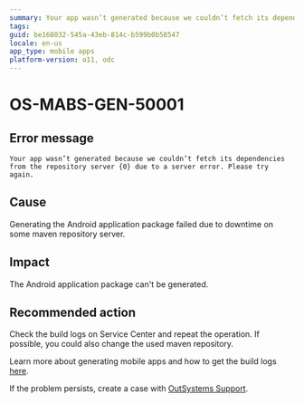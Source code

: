 ```yaml
---
summary: Your app wasn’t generated because we couldn’t fetch its dependencies from the repository server {0} due to a server error. Please try again.
tags:
guid: be168032-545a-43eb-814c-b599b0b58547
locale: en-us
app_type: mobile apps
platform-version: o11, odc
---
```


# OS-MABS-GEN-50001

## Error message

`Your app wasn’t generated because we couldn’t fetch its dependencies from the repository server {0} due to a server error. Please try again.`

## Cause

Generating the Android application package failed due to downtime on some maven repository server.

## Impact

The Android application package can't be generated.

## Recommended action

Check the build logs on Service Center and repeat the operation. If possible, you could also change the used maven repository.

Learn more about generating mobile apps and how to get the build logs [here](https://success.outsystems.com/Documentation/11/Delivering_Mobile_Apps/Generate_and_Distribute_Your_Mobile_App#download-mobile-app-build-logs).

If the problem persists, create a case with [OutSystems Support](https://www.outsystems.com/support/portal/open-support-case?ErrorCode=OS-MABS-GEN-50001).
